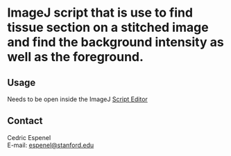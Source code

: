  ImageJ script that is use to find tissue section on a stitched image and find the background
 intensity as well as the foreground.  
==================================

## Usage

Needs to be open inside the ImageJ [Script Editor](https://imagej.net/Scripting)

## Contact
Cedric Espenel  
E-mail: espenel@stanford.edu
